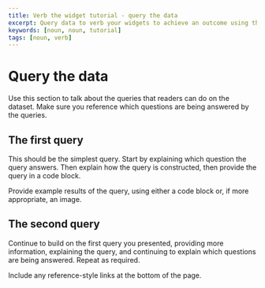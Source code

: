 ```yaml
---
title: Verb the widget tutorial - query the data
excerpt: Query data to verb your widgets to achieve an outcome using the tool
keywords: [noun, noun, tutorial]
tags: [noun, verb]
---
```


# Query the data
Use this section to talk about the queries that readers can do on the dataset.
Make sure you reference which questions are being answered by the queries.

## The first query
This should be the simplest query. Start by explaining which question the query
answers. Then explain how the query is constructed, then provide the query in a
code block.

Provide example results of the query, using either a code block or, if more
appropriate, an image.

## The second query
Continue to build on the first query you presented, providing more information,
explaining the query, and continuing to explain which questions are being
answered. Repeat as required.

Include any reference-style links at the bottom of the page.
